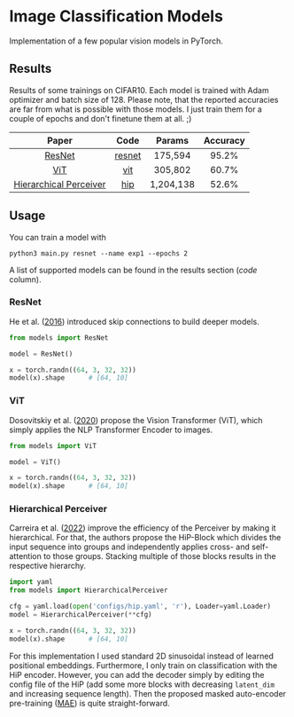 # Image Classification Models

Implementation of a few popular vision models in PyTorch. 


## Results

Results of some trainings on CIFAR10. Each model is trained with Adam optimizer and batch size
of 128. Please note, that the reported accuracies are far from what is possible with
those models. I just train them for a couple of epochs and don't finetune them at all. ;)


|                           Paper                            |          Code           |  Params   | Accuracy |
|:----------------------------------------------------------:|:-----------------------:|:---------:|:--------:|
|         [ResNet](https://arxiv.org/abs/1512.03385)         | [resnet](models/resnet) |  175,594  |  95.2%   |
|          [ViT](https://arxiv.org/abs/2010.11929)           |    [vit](models/vit)    |  305,802  |  60.7%   |
| [Hierarchical Perceiver](https://arxiv.org/abs/2202.10890) |    [hip](models/hip)    | 1,204,138 |  52.6%   |

## Usage

You can train a model with

```
python3 main.py resnet --name exp1 --epochs 2
```

A list of supported models can be found in the results section (*code* column).

### ResNet

He et al. ([2016](https://arxiv.org/abs/1512.03385)) introduced skip connections
to build deeper models.

```python
from models import ResNet

model = ResNet()

x = torch.randn((64, 3, 32, 32))
model(x).shape      # [64, 10] 
```

### ViT

Dosovitskiy et al. ([2020](https://arxiv.org/abs/2010.11929)) propose the Vision Transformer (ViT), which
simply applies the NLP Transformer Encoder to images.

```python
from models import ViT

model = ViT()

x = torch.randn((64, 3, 32, 32))
model(x).shape      # [64, 10] 
```

### Hierarchical Perceiver

Carreira et al. ([2022](https://arxiv.org/abs/2202.10890)) improve the efficiency of the Perceiver
by making it hierarchical. For that, the authors propose the HiP-Block which divides the input
sequence into groups and independently applies cross- and self-attention to those groups. Stacking
multiple of those blocks results in the respective hierarchy.

```python
import yaml
from models import HierarchicalPerceiver

cfg = yaml.load(open('configs/hip.yaml', 'r'), Loader=yaml.Loader)
model = HierarchicalPerceiver(**cfg)

x = torch.randn((64, 3, 32, 32))
model(x).shape      # [64, 10] 
```

For this implementation I used standard 2D sinusoidal instead of learned positional embeddings. Furthermore, I only
train on classification with the HiP encoder. However, you can add the decoder simply by editing the
config file of the HiP (add some more blocks with decreasing `latent_dim` and increasing sequence length). Then
the proposed masked auto-encoder pre-training ([MAE](https://arxiv.org/abs/2111.06377)) is quite
straight-forward.
